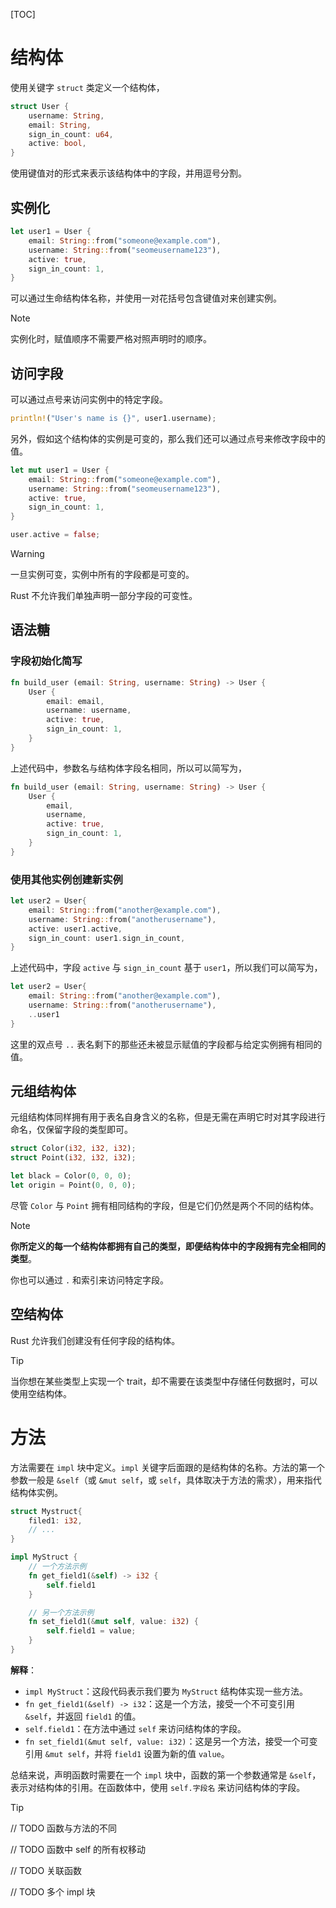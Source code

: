 [TOC]

# 结构体

使用关键字 `struct` 类定义一个结构体，

```rust
struct User {
    username: String,
    email: String,
    sign_in_count: u64,
    active: bool,
}
```

使用键值对的形式来表示该结构体中的字段，并用逗号分割。

## 实例化

```rust
let user1 = User {
    email: String::from("someone@example.com"),
    username: String::from("seomeusername123"),
    active: true,
    sign_in_count: 1,
}
```

可以通过生命结构体名称，并使用一对花括号包含键值对来创建实例。

> [!NOTE]
>
> 实例化时，赋值顺序不需要严格对照声明时的顺序。

## 访问字段

可以通过点号来访问实例中的特定字段。

```rust
println!("User's name is {}", user1.username);
```

另外，假如这个结构体的实例是可变的，那么我们还可以通过点号来修改字段中的值。

```rust
let mut user1 = User {
    email: String::from("someone@example.com"),
    username: String::from("seomeusername123"),
    active: true,
    sign_in_count: 1,
}

user.active = false;
```

> [!WARNING]
>
> 一旦实例可变，实例中所有的字段都是可变的。
>
> Rust 不允许我们单独声明一部分字段的可变性。

## 语法糖

### 字段初始化简写

```rust
fn build_user (email: String, username: String) -> User {
    User {
        email: email,
        username: username,
        active: true,
        sign_in_count: 1,
    }
}
```

上述代码中，参数名与结构体字段名相同，所以可以简写为，

```rust
fn build_user (email: String, username: String) -> User {
    User {
        email,
        username,
        active: true,
        sign_in_count: 1,
    }
}
```

### 使用其他实例创建新实例

```rust
let user2 = User{
    email: String::from("another@example.com"),
    username: String::from("anotherusername"),
    active: user1.active,
    sign_in_count: user1.sign_in_count,
}
```

上述代码中，字段 `active` 与 `sign_in_count` 基于 `user1`，所以我们可以简写为，

```rust
let user2 = User{
    email: String::from("another@example.com"),
    username: String::from("anotherusername"),
    ..user1
}
```

这里的双点号 `..` 表名剩下的那些还未被显示赋值的字段都与给定实例拥有相同的值。

## 元组结构体

元组结构体同样拥有用于表名自身含义的名称，但是无需在声明它时对其字段进行命名，仅保留字段的类型即可。

```rust
struct Color(i32, i32, i32);
struct Point(i32, i32, i32);

let black = Color(0, 0, 0);
let origin = Point(0, 0, 0);
```

尽管 `Color` 与 `Point` 拥有相同结构的字段，但是它们仍然是两个不同的结构体。

> [!NOTE]
>
> **你所定义的每一个结构体都拥有自己的类型，即便结构体中的字段拥有完全相同的类型**。

你也可以通过 `.` 和索引来访问特定字段。

## 空结构体

Rust 允许我们创建没有任何字段的结构体。

> [!TIP]
>
> 当你想在某些类型上实现一个 trait，却不需要在该类型中存储任何数据时，可以使用空结构体。

# 方法

方法需要在 `impl` 块中定义。`impl` 关键字后面跟的是结构体的名称。方法的第一个参数一般是 `&self`（或 `&mut self`，或 `self`，具体取决于方法的需求），用来指代结构体实例。

```rust
struct Mystruct{
    filed1: i32,
    // ...
}

impl MyStruct {
    // 一个方法示例
    fn get_field1(&self) -> i32 {
        self.field1
    }

    // 另一个方法示例
    fn set_field1(&mut self, value: i32) {
        self.field1 = value;
    }
}
```

**解释**：

- `impl MyStruct`：这段代码表示我们要为 `MyStruct` 结构体实现一些方法。
- `fn get_field1(&self) -> i32`：这是一个方法，接受一个不可变引用 `&self`，并返回 `field1` 的值。
- `self.field1`：在方法中通过 `self` 来访问结构体的字段。
- `fn set_field1(&mut self, value: i32)`：这是另一个方法，接受一个可变引用 `&mut self`，并将 `field1` 设置为新的值 `value`。

总结来说，声明函数时需要在一个 `impl` 块中，函数的第一个参数通常是 `&self`，表示对结构体的引用。在函数体中，使用 `self.字段名` 来访问结构体的字段。

> [!Tip]
>
> // TODO 函数与方法的不同

// TODO 函数中 self 的所有权移动

// TODO 关联函数

// TODO 多个 impl 块